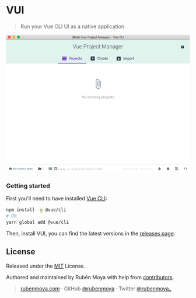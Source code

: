 # VUI
> Run your Vue CLI UI as a native application

![VUI](https://github.com/rubenmoya/VUI/blob/master/images/vui.png)

### Getting started
First you'll need to have installed [Vue CLI](https://cli.vuejs.org/):

```sh
npm install -g @vue/cli
# OR
yarn global add @vue/cli
```

Then, install VUI, you can find the latest versions in the [releases page](https://github.com/rubenmoya/vui/releases).

## License

Released under the [MIT](https://github.com/rubenmoya/VUI/blob/master/LICENSE.md) License.<br>

Authored and maintained by Rubén Moya with help from [contributors](https://github.com/rubenmoya/VUI/contributors).

> [rubenmoya.com](http://rubenmoya.com) · GitHub [@rubenmoya](https://github.com/rubenmoya) · Twitter [@rubenmoya_](https://twitter.com/rubenmoya)